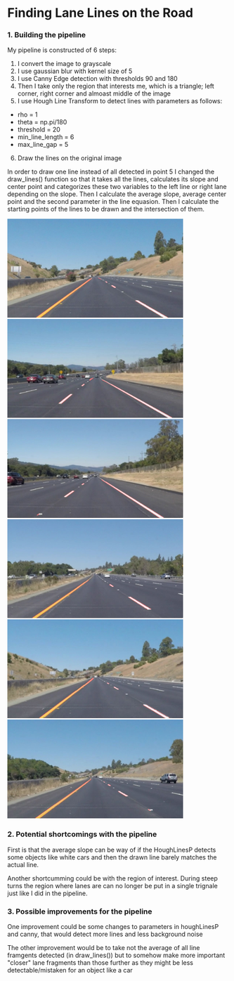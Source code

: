 # **Finding Lane Lines on the Road** 
### **1. Building the pipeline**
My pipeline is constructed of 6 steps:

1. I convert the image to grayscale
2. I use gaussian blur with kernel size of 5
3. I use Canny Edge detection with thresholds 90 and 180
4. Then I take only the region that interests me, which is a triangle; left corner, right corner and almoast middle of the image
5. I use Hough Line Transform to detect lines with parameters as follows:

  - rho = 1
  - theta = np.pi/180
  - threshold = 20
  - min_line_length = 6
  - max_line_gap = 5
  
6. Draw the lines on the original image

In order to draw one line instead of all detected in point 5 I changed the draw_lines() function so that it takes all the lines, calculates its slope and center point and categorizes these two variables to the left line or right lane depending on the slope. Then I calculate the average slope, average center point and the second parameter in the line equasion.
Then I calculate the starting points of the lines to be drawn and the intersection of them.

<img src="test_images/outputsolidYellowCurve2.jpg" width="400">
<img src="test_images/outputsolidWhiteCurve.jpg" width="400">
<img src="test_images/outputsolidWhiteRight.jpg" width="400">
<img src="test_images/outputsolidYellowLeft.jpg" width="400">
<img src="test_images/outputwhiteCarLaneSwitch.jpg" width="400">
<img src="test_images/outputsolidYellowCurve.jpg" width="400">

### 2. Potential shortcomings with the pipeline
First is that the average slope can be way of if the HoughLinesP detects some objects like white cars and then the drawn line barely matches the actual line.

Another shortcumming could be with the region of interest. During steep turns the region where lanes are can no longer be put in a single trignale just like I did in the pipeline.
### 3. Possible improvements for the pipeline
One improvement could be some changes to parameters in houghLinesP and canny, that would detect more lines and less background noise

The other improvement would be to take not the average of all line framgents detected (in draw_lines()) but to somehow make more important "closer" lane fragments than those further as they might be less detectable/mistaken for an object like a car
